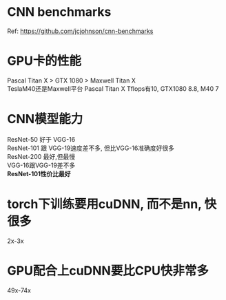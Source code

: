 # CNN benchmarks
Ref: https://github.com/jcjohnson/cnn-benchmarks

# GPU卡的性能
Pascal Titan X > GTX 1080 > Maxwell Titan X  
TeslaM40还是Maxwell平台
Pascal Titan X Tflops有10, GTX1080 8.8, M40 7

# CNN模型能力
ResNet-50 好于 VGG-16  
ResNet-101 跟 VGG-19速度差不多, 但比VGG-16准确度好很多  
ResNet-200 最好,但最慢  
VGG-16跟VGG-19差不多  
**ResNet-101性价比最好**  

# torch下训练要用cuDNN, 而不是nn, 快很多
2x-3x

# GPU配合上cuDNN要比CPU快非常多
49x-74x
